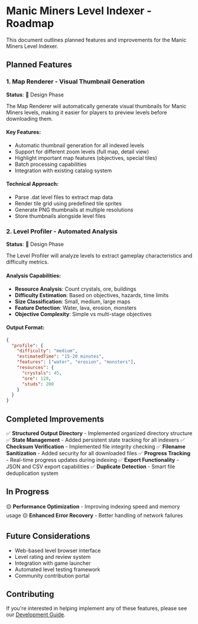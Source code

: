 # Manic Miners Level Indexer - Roadmap

This document outlines planned features and improvements for the Manic Miners Level Indexer.

## Planned Features

### 1. Map Renderer - Visual Thumbnail Generation

**Status**: 🔵 Design Phase

The Map Renderer will automatically generate visual thumbnails for Manic Miners levels, making it easier for players to preview levels before downloading them.

#### Key Features:
- Automatic thumbnail generation for all indexed levels
- Support for different zoom levels (full map, detail view)
- Highlight important map features (objectives, special tiles)
- Batch processing capabilities
- Integration with existing catalog system

#### Technical Approach:
- Parse .dat level files to extract map data
- Render tile grid using predefined tile sprites
- Generate PNG thumbnails at multiple resolutions
- Store thumbnails alongside level files

### 2. Level Profiler - Automated Analysis

**Status**: 🔵 Design Phase

The Level Profiler will analyze levels to extract gameplay characteristics and difficulty metrics.

#### Analysis Capabilities:
- **Resource Analysis**: Count crystals, ore, buildings
- **Difficulty Estimation**: Based on objectives, hazards, time limits
- **Size Classification**: Small, medium, large maps
- **Feature Detection**: Water, lava, erosion, monsters
- **Objective Complexity**: Simple vs multi-stage objectives

#### Output Format:
```json
{
  "profile": {
    "difficulty": "medium",
    "estimatedTime": "15-20 minutes",
    "features": ["water", "erosion", "monsters"],
    "resources": {
      "crystals": 45,
      "ore": 120,
      "studs": 200
    }
  }
}
```

## Completed Improvements

✅ **Structured Output Directory** - Implemented organized directory structure
✅ **State Management** - Added persistent state tracking for all indexers
✅ **Checksum Verification** - Implemented file integrity checking
✅ **Filename Sanitization** - Added security for all downloaded files
✅ **Progress Tracking** - Real-time progress updates during indexing
✅ **Export Functionality** - JSON and CSV export capabilities
✅ **Duplicate Detection** - Smart file deduplication system

## In Progress

🟡 **Performance Optimization** - Improving indexing speed and memory usage
🟡 **Enhanced Error Recovery** - Better handling of network failures

## Future Considerations

- Web-based level browser interface
- Level rating and review system
- Integration with game launcher
- Automated level testing framework
- Community contribution portal

## Contributing

If you're interested in helping implement any of these features, please see our [Development Guide](DEVELOPMENT.md).
